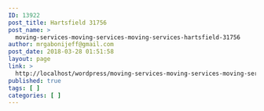 ```yaml
---
ID: 13922
post_title: Hartsfield 31756
post_name: >
  moving-services-moving-services-moving-services-hartsfield-31756
author: mrgabonijeff@gmail.com
post_date: 2018-03-28 01:51:58
layout: page
link: >
  http://localhost/wordpress/moving-services-moving-services-moving-services-hartsfield-31756/
published: true
tags: [ ]
categories: [ ]
---
```

